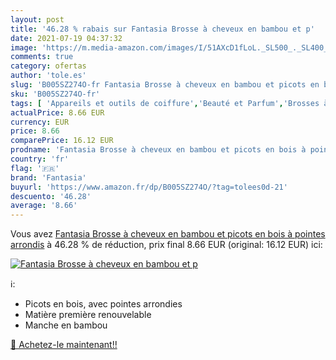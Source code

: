 ```yaml
---
layout: post
title: '46.28 % rabais sur Fantasia Brosse à cheveux en bambou et p'
date: 2021-07-19 04:37:32
image: 'https://m.media-amazon.com/images/I/51AXcD1fLoL._SL500_._SL400_.jpg'
comments: true
category: ofertas
author: 'tole.es'
slug: 'B005SZ274O-fr Fantasia Brosse à cheveux en bambou et picots en bois à...'
sku: 'B005SZ274O-fr'
tags: [ 'Appareils et outils de coiffure','Beauté et Parfum','Brosses à cheveux','Coiffure et soins des cheveux','fantasia', ]
actualPrice: 8.66 EUR
currency: EUR
price: 8.66
comparePrice: 16.12 EUR
prodname: 'Fantasia Brosse à cheveux en bambou et picots en bois à pointes arrondis'
country: 'fr'
flag: '🇫🇷'
brand: 'Fantasia'
buyurl: 'https://www.amazon.fr/dp/B005SZ274O/?tag=tolees0d-21'
descuento: '46.28'
average: '8.66'
---
```


Vous avez [Fantasia Brosse à cheveux en bambou et picots en bois à pointes arrondis](https://www.amazon.fr/dp/B005SZ274O/?tag=tolees0d-21)  à  46.28 % de réduction, prix final  8.66 EUR (original: 16.12 EUR) ici:

[![Fantasia Brosse à cheveux en bambou et p](https://m.media-amazon.com/images/I/51AXcD1fLoL._SL500_._SL400_.jpg)](https://www.amazon.fr/dp/B005SZ274O/?tag=tolees0d-21)

ℹ️:

- Picots en bois, avec pointes arrondies
- Matière première renouvelable
- Manche en bambou

[🛒 Achetez-le maintenant!!](https://www.amazon.fr/dp/B005SZ274O/?tag=tolees0d-21)

